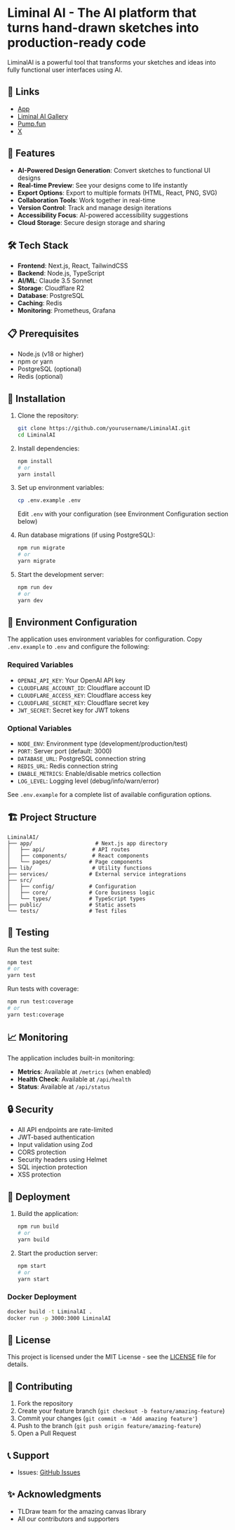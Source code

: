 # Liminal AI - The AI platform that turns hand-drawn sketches into production-ready code

LiminalAI is a powerful tool that transforms your sketches and ideas into fully functional user interfaces using AI.

## 🔗 Links

- [App](https://liminalai.app)
- [Liminal AI Gallery](https://liminalai.app/gallery)
- [Pump.fun](https://pump.fun)
- [X](https://x.com/liminalaisol)

## 🚀 Features

- **AI-Powered Design Generation**: Convert sketches to functional UI designs
- **Real-time Preview**: See your designs come to life instantly
- **Export Options**: Export to multiple formats (HTML, React, PNG, SVG)
- **Collaboration Tools**: Work together in real-time
- **Version Control**: Track and manage design iterations
- **Accessibility Focus**: AI-powered accessibility suggestions
- **Cloud Storage**: Secure design storage and sharing

## 🛠️ Tech Stack

- **Frontend**: Next.js, React, TailwindCSS
- **Backend**: Node.js, TypeScript
- **AI/ML**: Claude 3.5 Sonnet
- **Storage**: Cloudflare R2
- **Database**: PostgreSQL
- **Caching**: Redis
- **Monitoring**: Prometheus, Grafana

## 📋 Prerequisites

- Node.js (v18 or higher)
- npm or yarn
- PostgreSQL (optional)
- Redis (optional)

## 🔧 Installation

1. Clone the repository:
   ```bash
   git clone https://github.com/yourusername/LiminalAI.git
   cd LiminalAI
   ```

2. Install dependencies:
   ```bash
   npm install
   # or
   yarn install
   ```

3. Set up environment variables:
   ```bash
   cp .env.example .env
   ```
   Edit `.env` with your configuration (see Environment Configuration section below)

4. Run database migrations (if using PostgreSQL):
   ```bash
   npm run migrate
   # or
   yarn migrate
   ```

5. Start the development server:
   ```bash
   npm run dev
   # or
   yarn dev
   ```

## 🔐 Environment Configuration

The application uses environment variables for configuration. Copy `.env.example` to `.env` and configure the following:

### Required Variables

- `OPENAI_API_KEY`: Your OpenAI API key
- `CLOUDFLARE_ACCOUNT_ID`: Cloudflare account ID
- `CLOUDFLARE_ACCESS_KEY`: Cloudflare access key
- `CLOUDFLARE_SECRET_KEY`: Cloudflare secret key
- `JWT_SECRET`: Secret key for JWT tokens

### Optional Variables

- `NODE_ENV`: Environment type (development/production/test)
- `PORT`: Server port (default: 3000)
- `DATABASE_URL`: PostgreSQL connection string
- `REDIS_URL`: Redis connection string
- `ENABLE_METRICS`: Enable/disable metrics collection
- `LOG_LEVEL`: Logging level (debug/info/warn/error)

See `.env.example` for a complete list of available configuration options.

## 🏗️ Project Structure

```
LiminalAI/
├── app/                    # Next.js app directory
│   ├── api/               # API routes
│   ├── components/        # React components
│   └── pages/            # Page components
├── lib/                   # Utility functions
├── services/             # External service integrations
├── src/
│   ├── config/           # Configuration
│   ├── core/             # Core business logic
│   └── types/            # TypeScript types
├── public/               # Static assets
└── tests/                # Test files
```

## 🧪 Testing

Run the test suite:
```bash
npm test
# or
yarn test
```

Run tests with coverage:
```bash
npm run test:coverage
# or
yarn test:coverage
```

## 📈 Monitoring

The application includes built-in monitoring:

- **Metrics**: Available at `/metrics` (when enabled)
- **Health Check**: Available at `/api/health`
- **Status**: Available at `/api/status`

## 🔒 Security

- All API endpoints are rate-limited
- JWT-based authentication
- Input validation using Zod
- CORS protection
- Security headers using Helmet
- SQL injection protection
- XSS protection

## 🚀 Deployment

1. Build the application:
   ```bash
   npm run build
   # or
   yarn build
   ```

2. Start the production server:
   ```bash
   npm start
   # or
   yarn start
   ```

### Docker Deployment

```bash
docker build -t LiminalAI .
docker run -p 3000:3000 LiminalAI
```

## 📝 License

This project is licensed under the MIT License - see the [LICENSE](LICENSE) file for details.

## 🤝 Contributing

1. Fork the repository
2. Create your feature branch (`git checkout -b feature/amazing-feature`)
3. Commit your changes (`git commit -m 'Add amazing feature'`)
4. Push to the branch (`git push origin feature/amazing-feature`)
5. Open a Pull Request

## 📞 Support

- Issues: [GitHub Issues]()

## ✨ Acknowledgments

- TLDraw team for the amazing canvas library
- All our contributors and supporters
